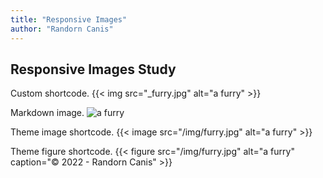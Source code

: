```yaml
---
title: "Responsive Images"
author: "Randorn Canis"
---
```


## Responsive Images Study

Custom shortcode.
{{< img src="_furry.jpg" alt="a furry" >}}

Markdown image.
![a furry](/img/furry.jpg)

Theme image shortcode.
{{< image src="/img/furry.jpg" alt="a furry" >}}

Theme figure shortcode.
{{< figure src="/img/furry.jpg" alt="a furry" caption="© 2022 - Randorn Canis" >}}
